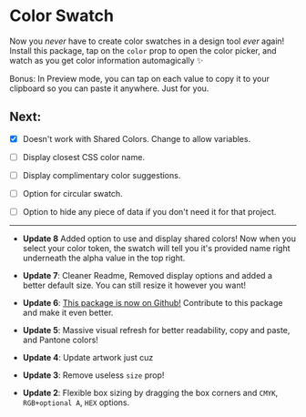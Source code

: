 # Color Swatch

Now you *never* have to create color swatches in a design tool *ever* again! Install this package, tap on the `color` prop to open the color picker, and watch as you get color information automagically ✨

Bonus: In Preview mode, you can tap on each value to copy it to your clipboard so you can paste it anywhere. Just for you.

## Next:
- [x] Doesn't work with Shared Colors. Change to allow variables.
- [ ] Display closest CSS color name.
- [ ] Display complimentary color suggestions.
- [ ] Option for circular swatch.
- [ ] Option to hide any piece of data if you don't need it for that project.


---

- **Update 8** Added option to use and display shared colors! Now when you select your color token, the swatch will tell you it's provided name right underneath the alpha value in the top right.

- **Update 7**: Cleaner Readme, Removed display options and added a better default size. You can still resize it however you want!

- **Update 6**: [This package is now on Github!](https://github.com/freddieiboynl/Color-Swatch) Contribute to this package and make it even better.

- **Update 5**: Massive visual refresh for better readability, copy and paste, and Pantone colors!

- **Update 4**: Update artwork just cuz

- **Update 3**: Remove useless `size` prop!

- **Update 2**: Flexible box sizing by dragging the box corners and `CMYK`,` RGB+optional A`, `HEX` options.
